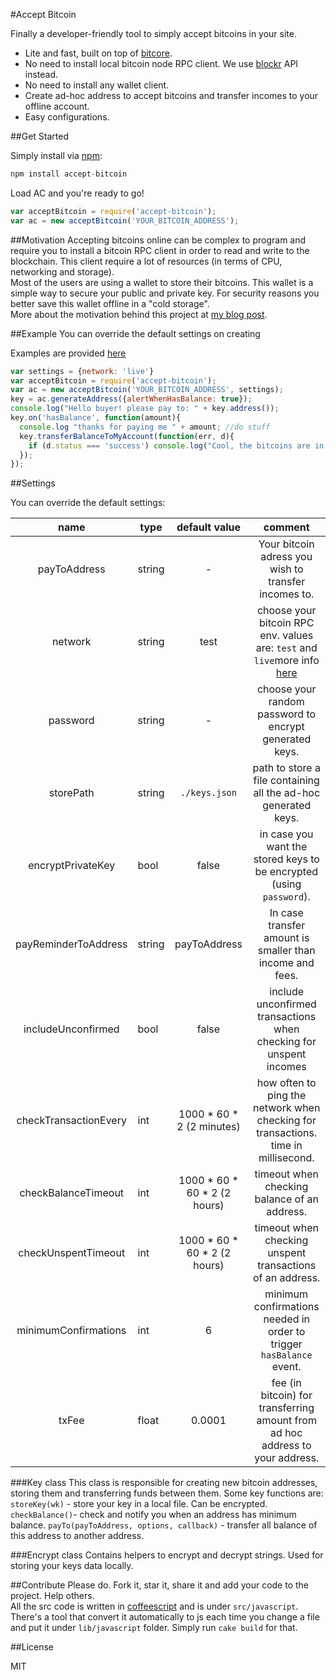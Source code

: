 #Accept Bitcoin


Finally a developer-friendly tool to simply accept bitcoins in your site. 

  - Lite and fast, built on top of [bitcore](http://bitcore.io).
  - No need to install local bitcoin node RPC client. We use [blockr](http://blockr.io) API instead.
  - No need to install any wallet client. 
  - Create ad-hoc address to accept bitcoins and transfer incomes to your offline account.
  - Easy configurations.


##Get Started

Simply install via [npm](https://npmjs.org/):

```javascript
npm install accept-bitcoin
```
Load AC and you're ready to go!
```javascript
var acceptBitcoin = require('accept-bitcoin');
var ac = new acceptBitcoin('YOUR_BITCOIN_ADDRESS');
```

##Motivation 
Accepting bitcoins online can be complex to program and require you to install a bitcoin RPC client in order to read and write to the blockchain. This client require a lot of resources (in terms of CPU, networking and storage).  
Most of the users are using a wallet to store their bitcoins. This wallet is a simple way to secure your public and private key. For security reasons you better save this wallet offline in a "cold storage".  
More about the motivation behind this project at [my blog post](http://sagivo.com/post/97125970778/bitcoin-on-node-js-do-it-yourself).

##Example
You can override the default settings on creating

Examples are provided [here](https://github.com/sagivo/accept-bitcoin/blob/master/examples.js)
```javascript
var settings = {network: 'live'}
var acceptBitcoin = require('accept-bitcoin');
var ac = new acceptBitcoin('YOUR_BITCOIN_ADDRESS', settings);
key = ac.generateAddress({alertWhenHasBalance: true});
console.log("Hello buyer! please pay to: " + key.address());
key.on('hasBalance', function(amount){
  console.log "thanks for paying me " + amount; //do stuff
  key.transferBalanceToMyAccount(function(err, d){
    if (d.status === 'success') console.log("Cool, the bitcoins are in my private account!");
  });
});
```

##Settings

You can override the default settings:  

|          name         | type   |         default value        |                                                                                 comment                                                                                 |
|:---------------------:|--------|:----------------------------:|:-----------------------------------------------------------------------------------------------------------------------------------------------------------------------:|
| payToAddress          | string | -                            | Your bitcoin adress you wish to transfer incomes to.                                                                                                                    |
| network               | string | test                         | choose your bitcoin RPC env. values are: `test` and `live`more info [here](https://github.com/bitpay/bitcore/blob/cd353ac02e76fb3294c40366d8d5dc04ce1939d7/networks.js) |
| password              | string | -                            | choose your random password to encrypt generated keys.                                                                                                                  |
| storePath             | string | `./keys.json`                | path to store a file containing all the ad-hoc generated keys.                                                                                                          |
| encryptPrivateKey     | bool   | false                        | in case you want the stored keys to be encrypted (using `password`).                                                                                                    |
| payReminderToAddress  | string | payToAddress                 | In case transfer amount is smaller than income and fees.                                                                                                                |
| includeUnconfirmed    | bool   | false                        | include unconfirmed transactions when checking for unspent incomes                                                                                                      |
| checkTransactionEvery | int    | 1000 * 60 * 2  (2 minutes)   | how often to ping the network when checking for transactions. time in millisecond.                                                                                      |
| checkBalanceTimeout   | int    | 1000 * 60 * 60 * 2 (2 hours) | timeout when checking balance of an address.                                                                                                                            |
| checkUnspentTimeout   | int    | 1000 * 60 * 60 * 2 (2 hours) | timeout when checking unspent transactions of an address.                                                                                                               |
| minimumConfirmations  | int    | 6                            | minimum confirmations needed in order to trigger `hasBalance` event.                                                                                                    |
| txFee                 | float  | 0.0001                       | fee (in bitcoin) for transferring amount from ad hoc address to your address.                                                                                           |


###Key class
This class is responsible for creating new bitcoin addresses, storing them and transferring funds between them. Some key functions are:  
`storeKey(wk)` - store your key in a local file. Can be encrypted.  
`checkBalance()`- check and notify you when an address has minimum balance.
`payTo(payToAddress, options, callback)` - transfer all balance of this address to another address.

###Encrypt class
Contains helpers to encrypt and decrypt strings. Used for storing your keys data locally.  

##Contribute
Please do. Fork it, star it, share it and add your code to the project. Help others.  
All the src code is written in [coffeescript](http://coffeescript.org) and is under `src/javascript`. There's a tool that convert it automatically to js each time you change a file and put it under `lib/javascript` folder. Simply run `cake build` for that. 

##License

MIT